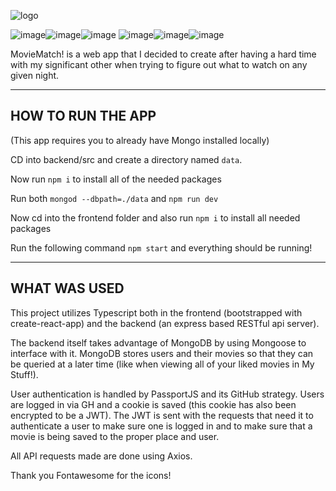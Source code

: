 ![logo](https://i.imgur.com/JE5v1H6.png)

![image](https://img.shields.io/badge/TypeScript-007ACC?style=for-the-badge&logo=typescript&logoColor=white)![image](https://img.shields.io/badge/React-20232A?style=for-the-badge&logo=react&logoColor=61DAFB)![image](https://img.shields.io/badge/Express.js-000000?style=for-the-badge&logo=express&logoColor=white)
![image](https://img.shields.io/badge/MongoDB-4EA94B?style=for-the-badge&logo=mongodb&logoColor=white)![image](https://img.shields.io/badge/React-20232A?style=for-the-badge&logo=react&logoColor=61DAFB)![image](https://img.shields.io/badge/Express.js-000000?style=for-the-badge&logo=express&logoColor=white)

MovieMatch! is a web app that I decided to create after having a hard time with my significant other
when trying to figure out what to watch on any given night.

---

## HOW TO RUN THE APP

(This app requires you to already have Mongo installed locally)

CD into backend/src and create a directory named `data`.

Now run `npm i` to install all of the needed packages

Run both `mongod --dbpath=./data` and `npm run dev`

Now cd into the frontend folder and also run `npm i` to install all needed packages

Run the following command `npm start` and everything should be running!

---

## WHAT WAS USED

This project utilizes Typescript both in the frontend (bootstrapped with create-react-app)
and the backend (an express based RESTful api server).

The backend itself takes advantage of MongoDB by using Mongoose to interface with it. MongoDB stores
users and their movies so that they can be queried at a later time (like when viewing all of your
liked movies in My Stuff!).

User authentication is handled by PassportJS and its GitHub strategy. Users are logged in via GH and
a cookie is saved (this cookie has also been encrypted to be a JWT). The JWT is sent with
the requests that need it to authenticate a user to make sure one is logged in and to make sure
that a movie is being saved to the proper place and user.

All API requests made are done using Axios.

Thank you Fontawesome for the icons!

